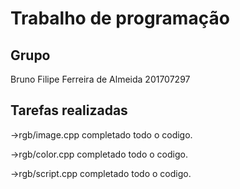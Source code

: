 
# Trabalho de programação

## Grupo
Bruno Filipe Ferreira de Almeida 201707297


## Tarefas realizadas

->rgb/image.cpp	completado todo o codigo.

->rgb/color.cpp	completado todo o codigo.

->rgb/script.cpp completado todo o codigo.

